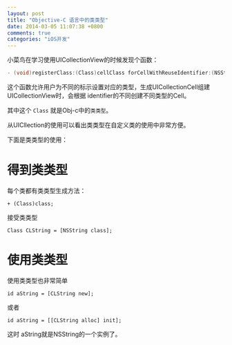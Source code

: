 ```yaml
---
layout: post
title: "Objective-C 语言中的类类型"
date: 2014-03-05 11:07:38 +0800
comments: true
categories: "iOS开发"
---
```


小菜鸟在学习使用UICollectionView的时候发现个函数：

```objective-c
- (void)registerClass:(Class)cellClass forCellWithReuseIdentifier:(NSString *)identifier;
```
这个函数允许用户为不同的标示设置对应的类型，生成UICollectionCell组建UICollectionView时，会根据 identifier的不同创建不同类型的Cell。

其中这个 `Class` 就是Obj-c中的`类类型`。

从UICllection的使用可以看出类类型在自定义类的使用中非常方便。

下面是类类型的使用：

# 得到类类型
每个类都有类类型生成方法：
```
+ (Class)class;
```
接受类类型
```
Class CLString = [NSString class];
```

# 使用类类型
使用类类型也非常简单
```
id aString = [CLString new];  
```
或者
```
id aString = [[CLString alloc] init];  
```
这时 aString就是NSString的一个实例了。